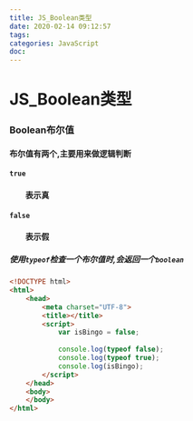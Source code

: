 ```yaml
---
title: JS_Boolean类型
date: 2020-02-14 09:12:57
tags:
categories: JavaScript
doc:
---
```


# JS_Boolean类型

### Boolean布尔值

#### 布尔值有两个,主要用来做逻辑判断

#### `true`

#### &emsp;&emsp;表示真

#### `false`

#### &emsp;&emsp;表示假

##### 使用`typeof`检查一个布尔值时,会返回一个`boolean`

```html
<!DOCTYPE html>
<html>
	<head>
		<meta charset="UTF-8">
		<title></title>
		<script>
			var isBingo = false;
			
			console.log(typeof false);
			console.log(typeof true);
			console.log(isBingo);  
		</script>
	</head>
	<body>
	</body>
</html>

```

